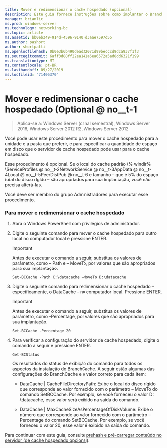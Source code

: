```yaml
---
title: Mover e redimensionar o cache hospedado (opcional)
description: Este guia fornece instruções sobre como implantar o BranchCache no modo de cache hospedado em computadores que executam o Windows Server 2016 e o Windows 10
manager: brianlic
ms.prod: windows-server
ms.technology: networking-bc
ms.topic: article
ms.assetid: bb0eb349-914d-4596-9140-d3aae7597d55
ms.author: pashort
author: shortpatti
ms.openlocfilehash: 0b0e3b6b490dead32071d99becccd9dca937f1f3
ms.sourcegitcommit: 6aff3d88ff22ea141a6ea6572a5ad8dd6321f199
ms.translationtype: MT
ms.contentlocale: pt-BR
ms.lasthandoff: 09/27/2019
ms.locfileid: "71406370"
---
```

# <a name="move-and-resize-the-hosted-cache-optional"></a>Mover e redimensionar o cache hospedado \(Optional @ no__t-1

>Aplica-se a: Windows Server (canal semestral), Windows Server 2016, Windows Server 2012 R2, Windows Server 2012

Você pode usar este procedimento para mover o cache hospedado para a unidade e a pasta que preferir, e para especificar a quantidade de espaço em disco que o servidor de cache hospedado pode usar para o cache hospedado.

Esse procedimento é opcional. Se o local do cache padrão \(% windir% \\ServiceProfiles @ no__t-2NetworkService @ no__t-3AppData @ no__t-4Local @ no__t-5PeerDistPub @ no__t-6 e tamanho – que é 5% do espaço total do disco rígido – são apropriados para sua implantação, você não precisa alterá-las.

Você deve ser membro do grupo Administradores para executar esse procedimento.

### <a name="to-move-and-resize-the-hosted-cache"></a>Para mover e redimensionar o cache hospedado

1. Abra o Windows PowerShell com privilégios de administrador.

2. Digite o seguinte comando para mover o cache hospedado para outro local no computador local e pressione ENTER.

    > [!IMPORTANT]
    > Antes de executar o comando a seguir, substitua os valores de parâmetro, como – Path e – MoveTo, por valores que são apropriados para sua implantação.

    ``` 
    Set-BCCache -Path C:\datacache –MoveTo D:\datacache
    ``` 

3.  Digite o seguinte comando para redimensionar o cache hospedado – especificamente, o DataCache \- no computador local. Pressione ENTER.

    > [!IMPORTANT]
    > Antes de executar o comando a seguir, substitua os valores de parâmetro, como \-Percentage, por valores que são apropriados para sua implantação.  

    ``` 
    Set-BCCache -Percentage 20
    ``` 

4.  Para verificar a configuração do servidor de cache hospedado, digite o comando a seguir e pressione ENTER.

    ``` 
    Get-BCStatus
    ``` 

    Os resultados do status de exibição do comando para todos os aspectos da instalação do BranchCache. A seguir estão algumas das configurações do BranchCache e o valor correto para cada item:

    -   DataCache | CacheFileDirectoryPath: Exibe o local do disco rígido que corresponde ao valor fornecido com o parâmetro – MoveTo do comando SetBCCache. Por exemplo, se você forneceu o valor D: \\datacache, esse valor será exibido na saída do comando.

    -   DataCache | MaxCacheSizeAsPercentageOfDiskVolume: Exibe o número que corresponde ao valor fornecido com o parâmetro – Percentage do comando SetBCCache. Por exemplo, se você forneceu o valor 20, esse valor é exibido na saída do comando.

Para continuar com este guia, consulte [prehash e pré-carregar conteúdo no servidor &#40;de cache hospedado opcional&#41;](7-Bc-Prehash-Preload.md).